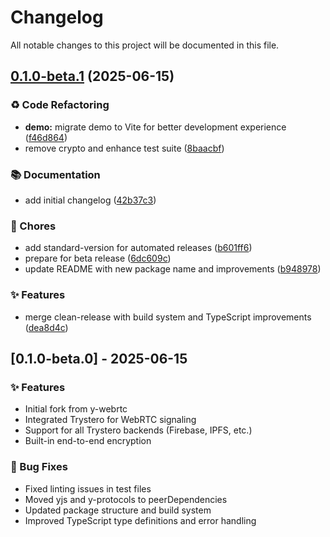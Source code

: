 # Changelog

All notable changes to this project will be documented in this file.

## [0.1.0-beta.1](https://github.com/WinstonFassett/y-webrtc-trystero/compare/v10.3.0...v0.1.0-beta.1) (2025-06-15)


### ♻️ Code Refactoring

* **demo:** migrate demo to Vite for better development experience ([f46d864](https://github.com/WinstonFassett/y-webrtc-trystero/commit/f46d864f4c6a0812770dc0e51bc52d81273a7f05))
* remove crypto and enhance test suite ([8baacbf](https://github.com/WinstonFassett/y-webrtc-trystero/commit/8baacbfedca2f4467002506b63b5f4985791fc55))


### 📚 Documentation

* add initial changelog ([42b37c3](https://github.com/WinstonFassett/y-webrtc-trystero/commit/42b37c3985b3abc08f94729431bb522dcd7936e4))


### 🚚 Chores

* add standard-version for automated releases ([b601ff6](https://github.com/WinstonFassett/y-webrtc-trystero/commit/b601ff6e3b161ee2ccee61e72a5f62349c23f5d5))
* prepare for beta release ([6dc609c](https://github.com/WinstonFassett/y-webrtc-trystero/commit/6dc609cc742e2ba3da655d388c23435cf8cbd62e))
* update README with new package name and improvements ([b948978](https://github.com/WinstonFassett/y-webrtc-trystero/commit/b948978fc098281bb3f5bf97b3a9ad4ce87ba5db))


### ✨ Features

* merge clean-release with build system and TypeScript improvements ([dea8d4c](https://github.com/WinstonFassett/y-webrtc-trystero/commit/dea8d4c0758f6c965b4013f3f960735ef5591921))

## [0.1.0-beta.0] - 2025-06-15

### ✨ Features
* Initial fork from y-webrtc
* Integrated Trystero for WebRTC signaling
* Support for all Trystero backends (Firebase, IPFS, etc.)
* Built-in end-to-end encryption

### 🐛 Bug Fixes
* Fixed linting issues in test files
* Moved yjs and y-protocols to peerDependencies
* Updated package structure and build system
* Improved TypeScript type definitions and error handling
